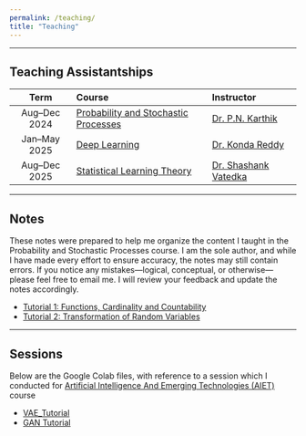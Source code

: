 ```yaml
---
permalink: /teaching/
title: "Teaching"
---
```


---

## Teaching Assistantships

| Term | Course | Instructor |
| :---: | :------------------------------------------ | :---------------------------------- |
| Aug–Dec 2024 | [Probability and Stochastic Processes](https://karthikpn.com/#/teaching/Probability-2024) | [Dr. P.N. Karthik](https://karthikpn.com) |
| Jan–May 2025 | [Deep Learning](https://krmopuri.github.io/dl25/) | [Dr. Konda Reddy](https://krmopuri.github.io/) |
| Aug–Dec 2025 | [Statistical Learning Theory](https://people.iith.ac.in/shashankvatedka/html/courses/2025/EE6327/course_details.html) | [Dr. Shashank Vatedka ](https://people.iith.ac.in/shashankvatedka/html/home.html) |

---
## Notes 
These notes were prepared to help me organize the content I taught in the Probability and Stochastic Processes course. I am the sole author, and while I have made every effort to ensure accuracy, the notes may still contain errors. If you notice any mistakes—logical, conceptual, or otherwise—please feel free to email me. I will review your feedback and update the notes accordingly.

- [Tutorial 1: Functions, Cardinality and Countability](https://drive.google.com/file/d/14rxvUuAeJjB99DxZRF0C-_xJmF9ol9DH/view?usp=sharing)
- [Tutorial 2: Transformation of Random Variables](https://drive.google.com/file/d/1HPHZ6dVaKUSYaXTDD54VvwcFjH5loSYL/view?usp=sharing)

---
## Sessions 

Below are the Google Colab files, with reference to a session which I conducted for [Artificial Intelligence And
Emerging Technologies (AIET)](https://talentsprint.com/course/artificial-intelligence-iit-hyderabad) course

- [VAE_Tutorial](https://colab.research.google.com/drive/1y9kd5rNufOa9iR3sQBb5PWoPULK-jLdI?usp=sharing)
- [GAN Tutorial](https://colab.research.google.com/drive/1UTf2uzHgBg2no4LVFaf3O9l_EXmU9Hjl?usp=sharing)




